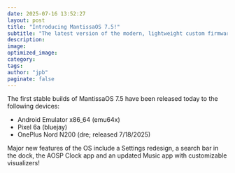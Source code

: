 ```yaml
---
date: 2025-07-16 13:52:27
layout: post
title: "Introducing MantissaOS 7.5!"
subtitle: "The latest version of the modern, lightweight custom firmware comes packed with new features and optimizations!"
description:
image:
optimized_image:
category:
tags:
author: "jpb"
paginate: false
---
```


The first stable builds of MantissaOS 7.5 have been released today to the following devices:

- Android Emulator x86_64 (emu64x)
- Pixel 6a (bluejay)
- OnePlus Nord N200 (dre; released 7/18/2025)

Major new features of the OS include a Settings redesign, a search bar in the dock, the AOSP Clock app and an updated Music app with customizable visualizers!